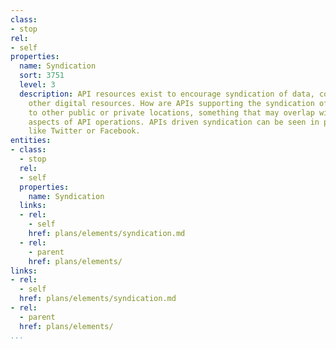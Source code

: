 ```yaml
---
class:
- stop
rel:
- self
properties:
  name: Syndication
  sort: 3751
  level: 3
  description: API resources exist to encourage syndication of data, content, and
    other digital resources. How are APIs supporting the syndication of data and content
    to other public or private locations, something that may overlap with embeddable
    aspects of API operations. APIs driven syndication can be seen in popular platforms
    like Twitter or Facebook.
entities:
- class:
  - stop
  rel:
  - self
  properties:
    name: Syndication
  links:
  - rel:
    - self
    href: plans/elements/syndication.md
  - rel:
    - parent
    href: plans/elements/
links:
- rel:
  - self
  href: plans/elements/syndication.md
- rel:
  - parent
  href: plans/elements/
...
```

